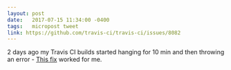 ```yaml
---
layout: post
date: 	2017-07-15 11:34:00 -0400
tags: 	micropost tweet
link: https://github.com/travis-ci/travis-ci/issues/8082
---
```


2 days ago my Travis CI builds started hanging for 10 min and then throwing an error - [This fix](https://github.com/travis-ci/travis-ci/issues/8082) worked for me.